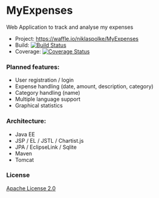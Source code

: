 # MyExpenses
Web Application to track and analyse my expenses
* Project:  https://waffle.io/niklaspolke/MyExpenses
* Build: [![Build Status](https://travis-ci.org/niklaspolke/MyExpenses.svg)](https://travis-ci.org/niklaspolke/MyExpenses)
* Coverage: [![Coverage Status](https://coveralls.io/repos/niklaspolke/MyExpenses/badge.svg?branch=master&service=github)](https://coveralls.io/github/niklaspolke/MyExpenses?branch=master)

### Planned features:
* User registration / login
* Expense handling (date, amount, description, category)
* Category handling (name)
* Multiple language support
* Graphical statistics

### Architecture:
* Java EE
* JSP / EL / JSTL / Chartist.js
* JPA / EclipseLink / Sqlite
* Maven
* Tomcat

### License
[Apache License 2.0](http://www.apache.org/licenses/LICENSE-2.0.html)
